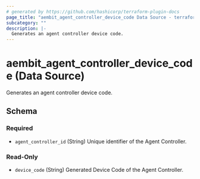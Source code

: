 ```yaml
---
# generated by https://github.com/hashicorp/terraform-plugin-docs
page_title: "aembit_agent_controller_device_code Data Source - terraform-provider-aembit"
subcategory: ""
description: |-
  Generates an agent controller device code.
---
```


# aembit_agent_controller_device_code (Data Source)

Generates an agent controller device code.



<!-- schema generated by tfplugindocs -->
## Schema

### Required

- `agent_controller_id` (String) Unique identifier of the Agent Controller.

### Read-Only

- `device_code` (String) Generated Device Code of the Agent Controller.
